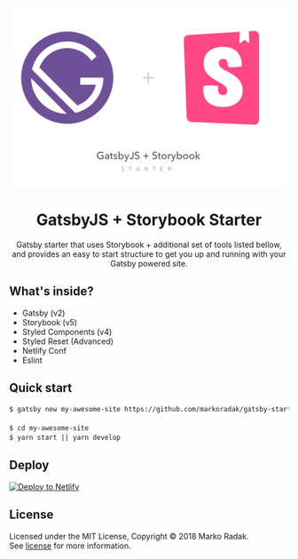 <p align="center">
  <a href="https://www.gatsbyjs.org">
    <img alt="Gatsby" src="./src/assets/images/cover.png" width="600" />
  </a>
</p>
<h1 align="center">
  GatsbyJS + Storybook Starter
</h1>
<p align="center">
  Gatsby starter that uses Storybook + additional set of tools listed bellow, and provides an easy to start structure to get you up and running with your Gatsby powered site.
</p>

##  What's inside?

- Gatsby (v2)
- Storybook (v5)
- Styled Components (v4)
- Styled Reset (Advanced)
- Netlify Conf
- Eslint

## Quick start
```bash
$ gatsby new my-awesome-site https://github.com/markoradak/gatsby-starter-storybook

$ cd my-awesome-site
$ yarn start || yarn develop
```

## Deploy

[![Deploy to Netlify](https://www.netlify.com/img/deploy/button.svg)](https://app.netlify.com/start/deploy?repository=https://github.com/markoradak/gatsby-starter-storybook)

## License

Licensed under the MIT License, Copyright © 2018 Marko Radak.  
See [license](LICENSE) for more information.
